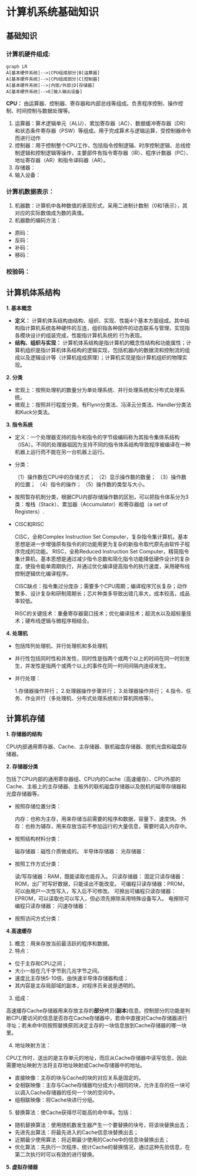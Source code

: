 # 计算机系统基础知识
## 基础知识
### 计算机硬件组成: 

```mermaid
graph LR
A[基本硬件系统]-->|CPU组成部分|B[运算器]
A[基本硬件系统]-->|CPU组成部分|C[控制器]
A[基本硬件系统]-->|内部/外部|D[存储器]
A[基本硬件系统]-->E[输入输出设备]
```
**CPU：**
由运算器、控制器、寄存器和内部总线等组成。负责程序控制、操作控制、时间控制与数据处理等。
1. 运算器：算术逻辑单元（ALU）、累加寄存器（AC）、数据缓冲寄存器（DR）和状态条件寄存器（PSW）等组成。用于完成算术与逻辑运算，受控制器命令而进行动作
2. 控制器：用于控制整个CPU工作，包括指令控制逻辑、时序控制逻辑、总线控制逻辑和控制逻辑等操作，主要部件有指令寄存器（IR）、程序计数器（PC）、地址寄存器（AR）和指令译码器（AR）。
3. 存储器：
4. 输入设备：

### 计算机数据表示：
1. 机器数：计算机中各种数值的表现形式，采用二进制计数制（0和1表示），其对应的实际数值成为数的真值。
2. 机器数的编码方法：
* 原码：
* 反码：
* 补码：
* 移码：

### 校验码：

## 计算机体系结构
**1. 基本概念**

- **定义：** 计算机体系结构由结构、组织、实现、性能4个基本方面组成。其中结构指计算机系统各种硬件的互连，组织指各种部件的动态联系与管理，实现指各模块设计的组装完成，性能指计算机系统的 行为表现。
- **结构、组织与实现：**  计算机体系结构是指计算机的概念性结构和功能属性；计算机组织是指计算机体系结构的逻辑实现，包括机器内的数据流和控制流的组成以及逻辑设计等（计算机组成原理）；计算机实现是指计算机组织的物理实现。

**2. 分类**

- 宏观上：按照处理机的数量分为单处理系统、并行处理系统和分布式处理系统。
- 微观上：按照并行程度分类，有Flynn分类法、冯泽云分类法、Handler分类法和Kuck分类法。

**3. 指令系统**

- 定义：一个处理器支持的指令和指令的字节级编码称为其指令集体系结构（ISA）。不同的处理器祖因为支持不同的指令体系结构导致程序被编译在一种机器上运行而不能在另一台机器上运行。
- 分类：


    （1）操作数在CPU中的存储方式；
    （2）显示操作数的数量；
    （3）操作数的位置；
    （4）指令的操作；
    （5）操作数的类型与大小。

- 按照暂存机制分类，根据CPU内部存储操作数的区别，可以把指令体系分为3类：堆栈（Stack）、累加器（Accumulator）和寄存器组（a set of Registers）.
- CISC和RISC 

  
    CISC，全称Complex Instruction Set Computer，复杂指令集计算机，基本思想是进一步增强原有指令的的功能用更为复杂的新指令取代原先由软件子程序完成的功能。
    RISC，全称Reduced Instruction Set Computer，精简指令集计算机，基本思想是通过减少指令总数和简化指令功能降低硬件设计的复杂度，使指令能单周期执行，并通过优化编译提高指令的执行速度，采用硬布线控制逻辑优化编译程序。
    
    CISC缺点：指令集过分庞杂；需要多个CPU周期；编译程序冗长复杂；动作繁多、设计复杂和研制周期长；芯片种类多导致出错几率大，成本较高，成品率较低。
    
    RISC的关键技术：重叠寄存器窗口技术；优化编译技术；超流水以及超标量技术；硬布线逻辑与微程序相结合。
    

**4. 处理机** 

- 包括阵列处理机、并行处理机和多处理机
- 并行性包括同时性和并发性，同时性是指两个或两个以上的时间在同一时刻发生，并发性是指两个或两个以上的事件在同一时间间隔内连续发生。
- 并行处理：


    1.存储器操作并行；
    2.处理器操作步骤并行；
    3.处理器操作并行；
    4.指令、任务、作业并行（多处理机、分布式处理系统和计算机网络等）。

## 计算机存储 
**1. 存储器的结构** 

CPU内部通用寄存器、Cache、主存储器、联机磁盘存储器、脱机光盘和磁盘存储器。

**2. 存储器分类** 

包括了CPU内部的通用寄存器组、CPU内的Cache（高速缓存）、CPU外部的Cache、主板上的主存储器、主板外的联机磁盘存储器以及脱机的磁带存储器和光盘存储器等。

- 按照存储位置分类：

  
    内存：也称为主存，用来存储当前需要的程序和数据，容量下、速度快。
    外存：也称为辅存，用来存放当前不参加运行的大量信息，需要时调入内存中。
    
- 按照结构材料分类：


    磁存储器：磁性介质做成的。
    半导体存储器：
    光存储器：

- 按照工作方式分类：

  
    读/写存储器：RAM，既能读取也能存入。
    只读存储器：
        固定只读存储器：ROM，出厂时写好数据，只能读出不能改变。
        可编程只读存储器：PROM，可以由用户一次性写入，写入后不可修改。
        可擦出可编程只读存储器：EPROM，可以读取也可以写入，但必须先擦除采用特殊设备写入。
        电擦除可编程只读存储器：
        闪速存储器：

- 按照访问方式分类：


**4.高速缓存**

1. 概念：用来存放当前最活跃的程序和数据。
2. 特点：


-  位于主存和CPU之间；
-  大小一般在几千字节到几兆字节之间。
-  速度比主存快5-10倍，由快速半导体存储器构成；
-  其内容是主存局部域的副本，对程序员来说是透明的。

3. 组成：

高速缓存Cache存储器用来存放主存的**部分**拷贝(**副本**)信息。控制部分的功能是判断CPU要访问的信息是否存在Cache存储器中，若命中直接对Cache存储器进行寻址；若未命中则按照替换原则决定主存的一块信息放到Cache存储器的哪一块里。

4. 地址映射方法：

CPU工作时，送出的是主存单元的地址，而应从Cache存储器中读写信息，因此需要地址映射方法将主存地址映射成Cache存储器中的地址。

- 直接映像：主存的块与Cache的块的对应关系是固定的。
- 全相联映像：主存与Cache存储器均分成大小相同的块，允许主存的任一块可以调入Cache存储器的任何一个块的空间中。
- 组相联映像：将Cache块进行分组。

5. 替换算法：使Cache获得尽可能高的命中率。包括：

- 随机替换算法：使用随机数发生器产生一个要替换的块号，将该块替换出去；
- 先进先出算法：将最先进入的Cache信息块替换出去；
- 近期最少使用算法：将近期最少使用的Cache中的信息块替换出去；
- 优化算法：先执行一次程序，统计Cache的替换情况，通过这种先验信息，在第二次执行时可以有效的进行替换。

**5. 虚拟存储器**

